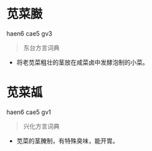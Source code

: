 # 苋菜臌
haen6 cae5 gv3
> 东台方言词典
- 将老苋菜粗壮的茎放在咸菜卤中发酵泡制的小菜。

# 苋菜㼋
haen6 cae5 gv1
> 兴化方言词典
- 苋菜的茎腌制，有特殊臭味，能开胃。
